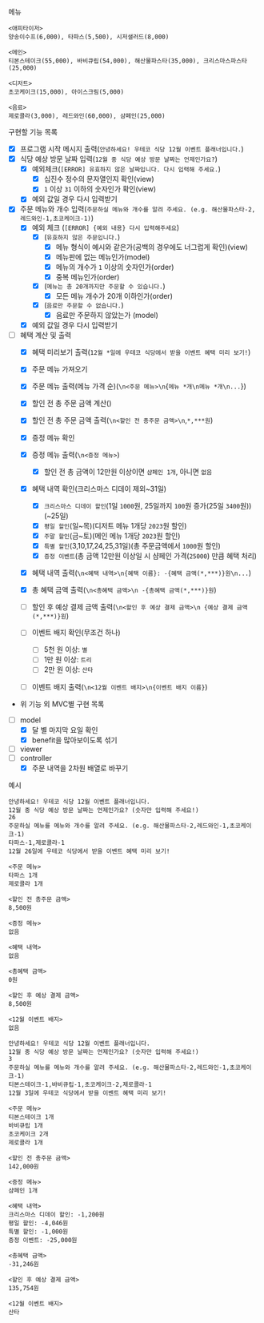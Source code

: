 메뉴
```
<애피타이저>
양송이수프(6,000), 타파스(5,500), 시저샐러드(8,000)

<메인>
티본스테이크(55,000), 바비큐립(54,000), 해산물파스타(35,000), 크리스마스파스타(25,000)

<디저트>
초코케이크(15,000), 아이스크림(5,000)

<음료>
제로콜라(3,000), 레드와인(60,000), 샴페인(25,000)
```

구현할 기능 목록
- [x] 프로그램 시작 메시지 출력(`안녕하세요! 우테코 식당 12월 이벤트 플래너입니다.`)
- [x] 식당 예상 방문 날짜 입력(`12월 중 식당 예상 방문 날짜는 언제인가요?`)
  - [x] 예외체크(`[ERROR] 유효하지 않은 날짜입니다. 다시 입력해 주세요.`)
    - [x] 십진수 정수의 문자열인지 확인(view)
    - [x] `1` 이상 `31` 이하의 숫자인가 확인(view)
  - [x] 예외 값일 경우 다시 입력받기 

- [x] 주문 메뉴와 개수 입력(`주문하실 메뉴와 개수를 알려 주세요. (e.g. 해산물파스타-2,레드와인-1,초코케이크-1)`)
  - [x] 예외 체크 (`[ERROR] {예외 내용} 다시 입력해주세요`)
    - [x] (`유효하지 않은 주문입니다.`)
      - [x] 메뉴 형식이 예시와 같은가(공백의 경우에도 너그럽게 확인)(view)
      - [x] 메뉴판에 없는 메뉴인가(model)
      - [x] 메뉴의 개수가 `1` 이상의 숫자인가(order)
      - [x] 중복 메뉴인가(order)
    - [x] (`메뉴는 총 20개까지만 주문할 수 있습니다.`)
      - [x] 모든 메뉴 개수가 20개 이하인가(order)
    - [x] (`음료만 주문할 수 없습니다.`) 
      - [x] 음료만 주문하지 않았는가 (model)
  - [x] 예외 값일 경우 다시 입력받기  

- [ ] 혜택 계산 및 출력
  - [x] 혜택 미리보기 출력(`12월 *일에 우테코 식당에서 받을 이벤트 혜택 미리 보기!`)

  - [x] 주문 메뉴 가져오기
  - [x] 주문 메뉴 출력(메뉴 가격 순)(`\n<주문 메뉴>\n`{`메뉴 *개\n메뉴 *개\n...`})

  - [x] 할인 전 총 주문 금액 계산()
  - [x] 할인 전 총 주문 금액 출력(`\n<할인 전 총주문 금액>\n`,`*,***원`)
   
  - [x] 증정 메뉴 확인
  - [x] 증정 메뉴 출력(`\n<증정 메뉴>`)
    - [x] 할인 전 총 금액이 12만원 이상이면 `샴페인 1개`, 아니면 `없음`

  - [x] 혜택 내역 확인(크리스마스 디데이 제외~31일)
    - [x] `크리스마스 디데이 할인`(1일 `1000`원, 25일까지 `100`원 증가(25일 `3400`원))(~25일)
    - [x] `평일 할인`(일~목)(디저트 메뉴 1개당 `2023`원 할인)
    - [x] `주말 할인`(금~토)(메인 메뉴 1개당 `2023`원 할인)
    - [x] `특별 할인`(3,10,17,24,25,31일)(총 주문금액에서 `1000`원 할인)
    - [x] `증정 이벤트`(총 금액 12만원 이상일 시 샴페인 가격(`25000`) 만큼 혜택 처리)
  - [x] 혜택 내역 출력(`\n<혜택 내역>\n{혜택 이름}: -{혜택 금액(*,***)}원\n...`)

  - [x] 총 혜택 금액 출력(`\n<총혜택 금액>\n -{총혜택 금액(*,***)}원`)

  - [ ] 할인 후 예상 결제 금액 출력(`\n<할인 후 예상 결제 금액>\n {예상 결제 금액(*,***)}원`)

  - [ ] 이벤트 배지 확인(무조건 하나)
    - [ ] 5천 원 이상: `별`
    - [ ] 1만 원 이상: `트리`
    - [ ] 2만 원 이상: `산타`
  - [ ] 이벤트 배지 출력(`\n<12월 이벤트 배지>\n{이벤트 배지 이름}`)


- 위 기능 외 MVC별 구현 목록

- [ ] model
  - [x] 달 별 마지막 요일 확인
  - [x] benefit을 많아보이도록 섞기
- [ ] viewer
- [ ] controller
  - [x] 주문 내역을 2차원 배열로 바꾸기

예시
```
안녕하세요! 우테코 식당 12월 이벤트 플래너입니다.
12월 중 식당 예상 방문 날짜는 언제인가요? (숫자만 입력해 주세요!)
26 
주문하실 메뉴를 메뉴와 개수를 알려 주세요. (e.g. 해산물파스타-2,레드와인-1,초코케이크-1)
타파스-1,제로콜라-1 
12월 26일에 우테코 식당에서 받을 이벤트 혜택 미리 보기!
 
<주문 메뉴>
타파스 1개
제로콜라 1개

<할인 전 총주문 금액>
8,500원
 
<증정 메뉴>
없음
 
<혜택 내역>
없음
 
<총혜택 금액>
0원
 
<할인 후 예상 결제 금액>
8,500원
 
<12월 이벤트 배지>
없음
```

```
안녕하세요! 우테코 식당 12월 이벤트 플래너입니다.
12월 중 식당 예상 방문 날짜는 언제인가요? (숫자만 입력해 주세요!)
3
주문하실 메뉴를 메뉴와 개수를 알려 주세요. (e.g. 해산물파스타-2,레드와인-1,초코케이크-1)
티본스테이크-1,바비큐립-1,초코케이크-2,제로콜라-1
12월 3일에 우테코 식당에서 받을 이벤트 혜택 미리 보기!
 
<주문 메뉴>
티본스테이크 1개
바비큐립 1개
초코케이크 2개
제로콜라 1개
 
<할인 전 총주문 금액>
142,000원
 
<증정 메뉴>
샴페인 1개
 
<혜택 내역>
크리스마스 디데이 할인: -1,200원
평일 할인: -4,046원
특별 할인: -1,000원
증정 이벤트: -25,000원
 
<총혜택 금액>
-31,246원
 
<할인 후 예상 결제 금액>
135,754원
 
<12월 이벤트 배지>
산타
```
